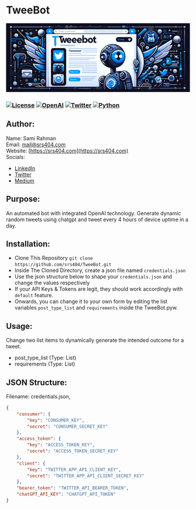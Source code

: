 # TweeBot
<img src="TweeBot%20Github%20Banner.jpg">

### [![License](https://img.shields.io/badge/License-MIT-red.svg?style=for-the-badge)](#) [![OpenAI](https://img.shields.io/badge/OpenAI-black.svg?logo=openai&style=for-the-badge)](#) [![Twitter](https://img.shields.io/badge/Twitter-blue.svg?logo=twitter&style=for-the-badge)](#) [![Python](https://img.shields.io/badge/Python-yellow.svg?logo=python&style=for-the-badge)](#)

## Author:
Name: Sami Rahman<br>
Email: mail@srs404.com<br>
Website: [https://srs404.com](https://srs404.com)<br>
Socials: 
- [LinkedIn](https://www.linkedin.com/in/srs404)
- [Twitter](https://twitter.com/SamSingularity_)
- [Medium](https://medium.com/@srs404)
## Purpose:
An automated bot with integrated OpenAI technology. Generate dynamic random tweets using chatgpt and tweet every 4 hours of device uptime in a day.

## Installation:
- Clone This Repository `git clone https://github.com/srs404/TweeBot.git`
- Inside The Cloned Directory, create a json file named `credentials.json`
- Use the json structure below to shape your `credentials.json` and change the values respectively
- If your API Keys & Tokens are legit, they should work accordingly with `default` feature.
- Onwards, you can change it to your own form by editing the list variables `post_type_list` and `requirements` inside the TweeBot.pyw.

## Usage:
Change two list items to dynamically generate the intended outcome for a tweet.
- post_type_list (Type: List)
- requirements (Type: List)

## JSON Structure:
Filename: credentials.json,
```json
{
    "consumer": {
        "key": "CONSUMER_KEY",
        "secret": "CONSUMER_SECRET_KEY" 
    },
    "access_token": {
        "key": "ACCESS_TOKEN_KEY",
        "secret": "ACCESS_TOKEN_SECRET_KEY"
    },
    "client": {
        "key": "TWITTER_APP_API_CLIENT_KEY",
        "secret": "TWITTER_APP_API_CLIENT_SECRET_KEY"
    },
    "bearer_token": "TWITTER_API_BEARER_TOKEN",
    "chatGPT_API_KEY": "CHATGPT_API_TOKEN"
}
```
